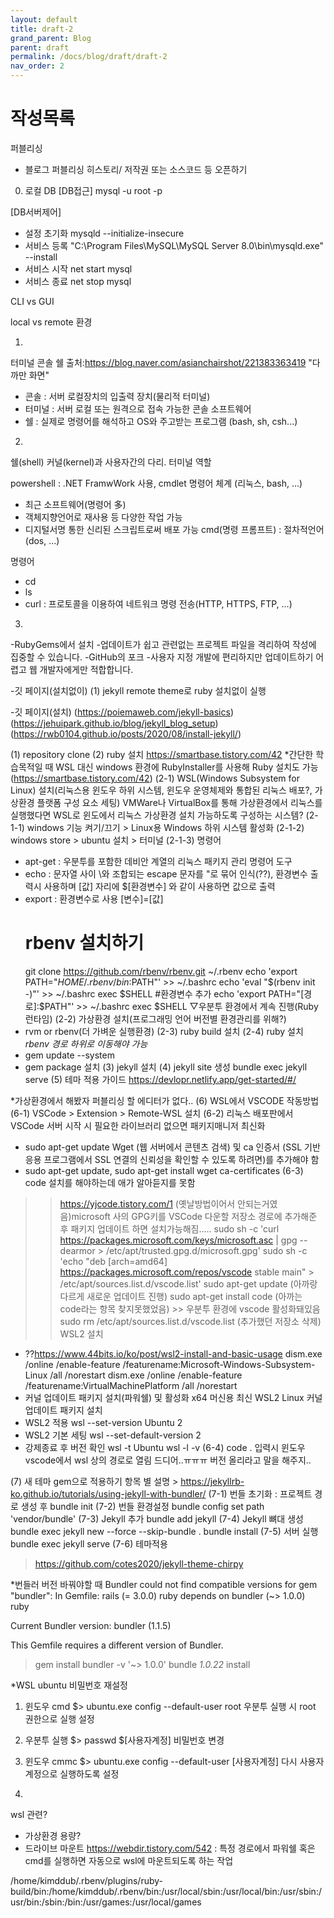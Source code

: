 ```yaml
---
layout: default
title: draft-2
grand_parent: Blog
parent: draft
permalink: /docs/blog/draft/draft-2
nav_order: 2
---
```


작성목록
===========

퍼블리싱 
- 블로그 퍼블리싱 히스토리/ 저작권 또는 소스코드 등 오픈하기

0. 로컬 DB
[DB접근]
mysql -u root -p

[DB서버제어]
- 설정 초기화 mysqld --initialize-insecure
- 서비스 등록 "C:\Program Files\MySQL\MySQL Server 8.0\bin\mysqld.exe" --install
- 서비스 시작 net start mysql
- 서비스 종료 net stop mysql


CLI vs GUI

local vs remote 환경

1.
터미널 콘솔 쉘 출처:https://blog.naver.com/asianchairshot/221383363419
"다 까만 화면"
- 콘솔 : 서버 로컬장치의 입출력 장치(물리적 터미널)
- 터미널 : 서버 로컬 또는 원격으로 접속 가능한 콘솔 소프트웨어
- 쉘 : 실제로 명령어를 해석하고 OS와 주고받는 프로그램 (bash, sh, csh...)

2.
쉘(shell) 
커널(kernel)과 사용자간의 다리. 터미널 역할

powershell : .NET FramwWork 사용, cmdlet 명령어 체계 (리눅스, bash, ...)
- 최근 소프트웨어(명령어 多)
- 객체지향언어로 재사용 등 다양한 작업 가능
- 디지털서명 통한 신리된 스크립트로써 배포 가능
cmd(명령 프롬프트) : 절차적언어 (dos, ...)

명령어
- cd
- ls
- curl : 프로토콜을 이용하여 네트워크 명령 전송(HTTP, HTTPS, FTP, ...)

3.
-RubyGems에서 설치 -업데이트가 쉽고 관련없는 프로젝트 파일을 격리하여 작성에 집중할 수 있습니다.
-GitHub의 포크 -사용자 지정 개발에 편리하지만 업데이트하기 어렵고 웹 개발자에게만 적합합니다.

-깃 페이지(설치없이) 
(1) jekyll remote theme로 ruby 설치없이 실행

-깃 페이지(설치) 
(https://poiemaweb.com/jekyll-basics)
(https://jehuipark.github.io/blog/jekyll_blog_setup)
(https://rwb0104.github.io/posts/2020/08/install-jekyll/)

(1) repository clone
(2) ruby 설치 https://smartbase.tistory.com/42
*간단한 학습목적일 때 WSL 대신 windows 환경에 RubyInstaller를 사용해 Ruby 설치도 가능(https://smartbase.tistory.com/42)
(2-1) WSL(Windows Subsystem for Linux) 설치(리눅스용 윈도우 하위 시스템, 윈도우 운영체제와 통합된 리눅스 배포?, 가상환경 플랫폼 구성 요소 세팅)
VMWare나 VirtualBox를 통해 가상환경에서 리눅스를 실행했다면 WSL로 윈도에서 리눅스 가상환경 설치 가능하도록 구성하는 시스템?
(2-1-1) windows 기능 켜기/끄기 > Linux용 Windows 하위 시스템 활성화
(2-1-2) windows store > ubuntu 설치 > 터미널
(2-1-3) 명령어 
- apt-get : 우분투를 포함한 데비안 계열의 리눅스 패키지 관리 명령어 도구
- echo : 문자열 사이 \와 조합되는 escape 문자를 "로 묶어 인식(??), 환경변수 출력시 사용하며 [값] 자리에 $[환경변수] 와 같이 사용하면 값으로 출력
- export : 환경변수로 사용 [변수]=[값] 
	# rbenv 설치하기 
	git clone https://github.com/rbenv/rbenv.git ~/.rbenv 
	echo 'export PATH="$HOME/.rbenv/bin:$PATH"' >> ~/.bashrc 
	echo 'eval "$(rbenv init -)"' >> ~/.bashrc 
	exec $SHELL
	#환경변수 추가
	echo 'export PATH="[경로]:$PATH"' >> ~/.bashrc 
	exec $SHELL
▽우분투 환경에서 계속 진행(Ruby 런타임)
(2-2) 가상환경 설치(프로그래밍 언어 버전별 환경관리를 위해?) 
- rvm or rbenv(더 가벼운 실행환경)
(2-3) ruby build 설치
(2-4) ruby 설치 *rbenv 경로 하위로 이동해야 가능*
- gem update --system
- gem package 설치
(3) jekyll 설치
(4) jekyll site 생성
bundle exec jekyll serve
(5) 테마 적용 가이드 https://devlopr.netlify.app/get-started/#/

*가상환경에서 해봤자 퍼블리싱 할 에디터가 없다..
(6) WSL에서 VSCODE 작동방법
(6-1) VSCode > Extension > Remote-WSL 설치
(6-2) 리눅스 배포판에서 VSCode 서버 시작 시 필요한 라이브러리 없으면 패키지매니저 최신화
- sudo apt-get update
Wget (웹 서버에서 콘텐츠 검색) 및 ca 인증서 (SSL 기반 응용 프로그램에서 SSL 연결의 신뢰성을 확인할 수 있도록 하려면)를 추가해야 함
- sudo apt-get update, sudo apt-get install wget ca-certificates
(6-3) code 설치를 해야하는데 애가 알아듣지를 못함
>> https://yjcode.tistory.com/1
>> (옛날방법이어서 안되는거였음)microsoft 사의 GPG키를 VSCode 다운할 저장소 경로에 추가해준 후 패키지 업데이트 하면 설치가능해짐.....
sudo sh -c 'curl https://packages.microsoft.com/keys/microsoft.asc | gpg --dearmor > /etc/apt/trusted.gpg.d/microsoft.gpg'
sudo sh -c 'echo "deb [arch=amd64] https://packages.microsoft.com/repos/vscode stable main" > /etc/apt/sources.list.d/vscode.list'
sudo apt-get update (아까랑 다르게 새로운 업데이트 진행)
sudo apt-get install code (아까는 code라는 항목 찾지못했었음) >> 우분투 환경에 vscode 활성화돼있음
sudo rm /etc/apt/sources.list.d/vscode.list (추가했던 저장소 삭제)
>> WSL2 설치
- ??https://www.44bits.io/ko/post/wsl2-install-and-basic-usage
dism.exe /online /enable-feature /featurename:Microsoft-Windows-Subsystem-Linux /all /norestart
dism.exe /online /enable-feature /featurename:VirtualMachinePlatform /all /norestart
- 커널 업데이트 패키지 설치(파워쉘) 및 활성화
x64 머신용 최신 WSL2 Linux 커널 업데이트 패키지 설치
- WSL2 적용
wsl --set-version Ubuntu 2
- WSL2 기본 세팅
wsl --set-default-version 2
- 강제종료 후 버전 확인
wsl -t Ubuntu
wsl -l -v
(6-4) code . 입력시 윈도우 vscode에서 wsl 상의 경로로 열림
드디어..ㅠㅠㅠ 버전 올리라고 말을 해주지..

(7) 새 테마 gem으로 적용하기
항목 별 설명 > https://jekyllrb-ko.github.io/tutorials/using-jekyll-with-bundler/
(7-1) 번들 초기화 : 프로젝트 경로 생성 후 
bundle init
(7-2) 번들 환경설정
bundle config set path 'vendor/bundle'
(7-3) Jekyll 추가
bundle add jekyll
(7-4) Jekyll 뼈대 생성
bundle exec jekyll new --force --skip-bundle .
bundle install
(7-5) 서버 실행
bundle exec jekyll serve
(7-6) 테마적용
> https://github.com/cotes2020/jekyll-theme-chirpy


*번들러 버전 바꿔야할 때
Bundler could not find compatible versions for gem "bundler":
  In Gemfile:
    rails (= 3.0.0) ruby depends on
      bundler (~> 1.0.0) ruby

  Current Bundler version:
    bundler (1.1.5)

This Gemfile requires a different version of Bundler.
> gem install bundler -v '~> 1.0.0'
> bundle _1.0.22_ install


*WSL ubuntu 비밀번호 재설정
1. 윈도우 cmd
	$> ubuntu.exe config --default-user root
	우분투 실행 시 root 권한으로 실행 설정

2. 우분투 실행
	$> passwd $[사용자계정]
	비밀번호 변경

3. 윈도우 cmmc
	$> ubuntu.exe config --default-user [사용자계정]
	다시 사용자 계정으로 실행하도록 설정

4.
wsl 관련?
- 가상환경 용량?
- 드라이브 마운트 https://webdir.tistory.com/542
: 특정 경로에서 파워쉘 혹은 cmd를 실행하면 자동으로 wsl에 마운트되도록 하는 작업




/home/kimddub/.rbenv/plugins/ruby-build/bin:/home/kimddub/.rbenv/bin:/usr/local/sbin:/usr/local/bin:/usr/sbin:/usr/bin:/sbin:/bin:/usr/games:/usr/local/games


